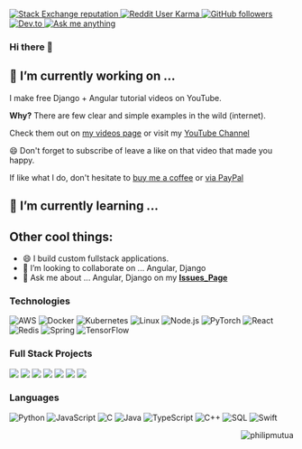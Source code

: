 <p align="left">
  <a href="https://stackoverflow.com/users/8342189/philip-mutua">
    <img alt="Stack Exchange reputation" src="https://img.shields.io/badge/Stack%20Overflow-8342189-F47F24">
  </a>
  <a href="https://reddit.com/u/pmutua">
    <img alt="Reddit User Karma" src="https://img.shields.io/reddit/user-karma/combined/pmutua?label=karma&logo=reddit">
  </a>
  <a href="https://github.com/pmutua?tab=followers">
    <img alt="GitHub followers" src="https://img.shields.io/github/followers/pmutua?color=green&logo=github">
  </a>
    <a href="https://dev.to/pmutua">
    <img alt="Dev.to" src="https://img.shields.io/badge/dev.to-0A0A0A?style=for-the-badge&logo=dev.to&logoColor=white">
  </a>
    </a>
    <a href="https://github.com/pmutua/pmutua/issues?q=is%3Aissue+is%3Aopen+sort%3Aupdated-desc">
    <img alt="Ask me anything" src="https://img.shields.io/badge/Ask%20me-anything-1abc9c.svg">
  </a>
</p>

### Hi there 👋

## 🔭 I’m currently working on ...

I make free Django + Angular tutorial videos on YouTube. 

**Why?** There are few clear and simple examples in the wild (internet). 

Check them out on [my videos page](#) or visit my [YouTube Channel](#)
  
😄 Don't forget to subscribe of leave a like on that video that made you happy.

If like what I do, don't hesitate to [buy me a coffee](https://www.buymeacoffee.com/pmutua) or [via PayPal](https://paypal.me/#)


## 🌱 I’m currently learning ...


## Other cool things:
- 😄 I build custom fullstack applications.
- 👯 I’m looking to collaborate on ... Angular, Django
- 💬 Ask me about ... Angular, Django on my **[Issues_Page]**
<!-- - 📫 How to reach me: ...[via my Website](https://pmutua.github.io/contact) -->
<!-- - :mailbox: &nbsp;Ask me anything on my **[Issues_Page]** -->


### Technologies

![AWS](https://img.shields.io/badge/-AWS-000?&logo=Amazon-AWS&logoColor=F90)
![Docker](https://img.shields.io/badge/-Docker-000?&logo=Docker)
![Kubernetes](https://img.shields.io/badge/-Kubernetes-000?&logo=Kubernetes)
![Linux](https://img.shields.io/badge/-Linux-000?&logo=Linux)
![Node.js](https://img.shields.io/badge/-Node.js-000?&logo=node.js)
![PyTorch](https://img.shields.io/badge/-PyTorch-000?&logo=PyTorch)
![React](https://img.shields.io/badge/-React-000?&logo=React)
![Redis](https://img.shields.io/badge/-Redis-000?&logo=Redis)
![Spring](https://img.shields.io/badge/-Spring-000?&logo=Spring)
![TensorFlow](https://img.shields.io/badge/-TensorFlow-000?&logo=TensorFlow)

### Full Stack Projects

[![](https://img.shields.io/badge/-🧬%20My%20Website-000)](#)
[![](https://img.shields.io/badge/-🦠%20COVID‑19%20Dashboard-000)](#)
[![](https://img.shields.io/badge/-📝%20Summarizer-000)](#)
[![](https://img.shields.io/badge/-🔬%20Overwatch-000)](#)
[![](https://img.shields.io/badge/-🛰%20KubeSat-000)](#)
[![](https://img.shields.io/badge/-🔊%20Voice%20Poker-000)](#)
[![](https://img.shields.io/badge/-🗺%20PokémonGo%20Map-000)](#)

### Languages

![Python](https://img.shields.io/badge/-Python-000?&logo=Python)
![JavaScript](https://img.shields.io/badge/-JavaScript-000?&logo=JavaScript)
![C](https://img.shields.io/badge/-C-000?&logo=C)
![Java](https://img.shields.io/badge/-Java-000?&logo=Java&logoColor=007396)
![TypeScript](https://img.shields.io/badge/-TypeScript-000?&logo=TypeScript)
![C++](https://img.shields.io/badge/-C++-000?&logo=c%2b%2b&logoColor=00599C)
![SQL](https://img.shields.io/badge/-SQL-000?&logo=MySQL)
![Swift](https://img.shields.io/badge/-Swift-000?&logo=Swift)



<a href="#philipmutua-title">
  <img src="https://github-readme-stats.vercel.app/api?username=pmutua&show_icons=true&count_private=true&include_all_commits=true" alt="philipmutua" align="right" />
</a>



[Nouveta]: https://github.com/NouvetaLimited "Nouveta Github Home"
[Issues_Page]: https://github.com/pmutua/pmutua/issues "pmutua/issues"
[Linkedin]: https://www.linkedin.com/in/pmutua "Philip Mutua LinkedIn"
